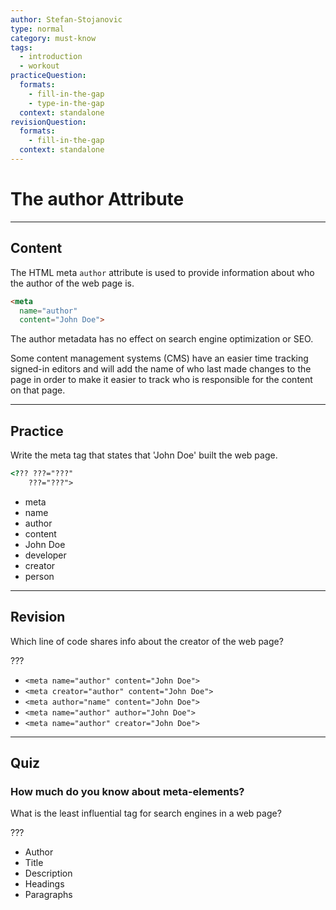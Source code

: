 ```yaml
---
author: Stefan-Stojanovic
type: normal
category: must-know
tags:
  - introduction
  - workout
practiceQuestion:
  formats:
    - fill-in-the-gap
    - type-in-the-gap
  context: standalone
revisionQuestion:
  formats:
    - fill-in-the-gap
  context: standalone
---
```


# The author Attribute


---

## Content

The HTML meta `author` attribute is used to provide information about who the author of the web page is.

```html
<meta
  name="author"
  content="John Doe">
```

The author metadata has no effect on search engine optimization or SEO.

Some content management systems (CMS) have an easier time tracking signed-in editors and will add the name of who last made changes to the page in order to make it easier to track who is responsible for the content on that page.


---

## Practice

Write the meta tag that states that 'John Doe' built the web page.

```html
<??? ???="???"
    ???="???">
```

- meta
- name
- author
- content
- John Doe
- developer
- creator
- person


---

## Revision

Which line of code shares info about the creator of the web page?

???

- `<meta name="author" content="John Doe">`
- `<meta creator="author" content="John Doe">`
- `<meta author="name" content="John Doe">`
- `<meta name="author" author="John Doe">`
- `<meta name="author" creator="John Doe">`


---

## Quiz

### How much do you know about meta-elements?


What is the least influential tag for search engines in a web page?

???

- Author
- Title
- Description
- Headings
- Paragraphs
